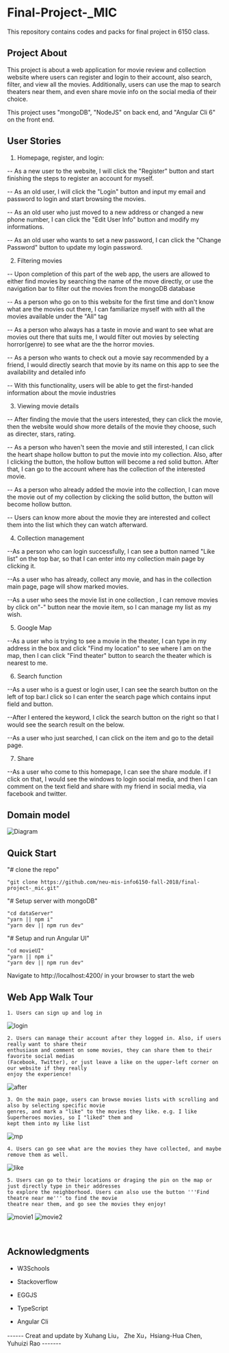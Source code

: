 Final-Project-_MIC
=========

This repository contains codes and packs for final project in 6150 class.

## Project About

This project is about a web application for movie review and collection website where users can register and login to their account, also search, filter, and view all the movies. Additionally, users can use the map to search theaters near them, and even share movie info on the social media of their choice.

This project uses "mongoDB", "NodeJS" on back end, and "Angular Cli 6" on the front end.


## User Stories
1. Homepage, register, and login:

-- As a new user to the website, I will click the "Register" button and start finishing the steps to register an account for myself.

-- As an old user, I will click the "Login" button and input my email and password to login and start browsing the movies.

-- As an old user who just moved to a new address or changed a new phone number, I can click the "Edit User Info" button and modify my informations.

-- As an old user who wants to set a new password, I can click the "Change Password" button to update my login password.

2. Filtering movies

-- Upon completion of this part of the web app, the users are allowed to either find movies by searching the name of the move directly, or use the navigation bar to filter out the movies from the mongoDB database

-- As a person who go on to this website for the first time and don't know what are the movies out there, I can familiarize myself with with all the movies available under the "All" tag

-- As a person who always has a taste in movie and want to see what are movies out there that suits me, I would filter out movies by selecting horror(genre) to see what are the the horror movies.

-- As a person who wants to check out a movie say recommended by a friend, I would directly search that movie by its name on this app to see the availability and detailed info

-- With this functionality, users will be able to get the first-handed information about the movie industries

3. Viewing movie details

-- After finding the movie that the users interested, they can click the movie, then the website would show more details of the movie they choose, such as directer, stars, rating.

-- As a person who haven't seen the movie and still interested, I can click the heart shape hollow button to put the movie into my collection. Also, after I clicking the button, the hollow button will become a red solid button. After that, I can go to the account where has the collection of the interested movie.

-- As a person who already added the movie into the collection, I can move the movie out of my collection by clicking the solid button, the button will become hollow button. 

-- Users can know more about the movie they are interested and collect them into the list which they can watch afterward.

4. Collection management

--As a person who can login successfully, I can see a button named "Like list" on the top bar, so that I can enter into my collection main page by clicking it.

--As a user who has already, collect any movie, and has in the collection main page, page will show marked movies. 

--As a user who sees the movie list in one collection , I can remove movies by click on"-" button near the movie item, so I can manage my list as my wish.

5. Google Map

--As a user who is trying to see a movie in the theater, I can type in my address in the box and click "Find my location" to see where I am on the map, then I can click "Find theater" button to search the theater which is nearest to me.

6. Search function

--As a user who is a guest or login user, I can see the search button on the left of top bar.I click so I can enter the search page which contains input field and button.

--After I entered the keyword, I click the search button on the right so that I would see the search result on the below.

--As a user who just searched, I can click on the item and go to the detail page.

7. Share 

--As a user who come to this homepage, I can see the share module. if I click on that, I would see the windows to login social media, and then I can comment on the text field and share with my friend in social media, via facebook and twitter.




## Domain model

![Diagram](https://github.com/neu-mis-info6150-fall-2018/final-project-_mic/blob/master/DDD_MIC.svg)


## Quick Start

"# clone the repo"

	"git clone https://github.com/neu-mis-info6150-fall-2018/final-project-_mic.git"
	

"# Setup server with mongoDB"

	"cd dataServer"
	"yarn || npm i"
	"yarn dev || npm run dev"

"# Setup and run Angular UI"

	"cd movieUI"
	"yarn || npm i"
	"yarn dev || npm run dev"


Navigate to http://localhost:4200/ in your browser to start the web


## Web App Walk Tour


	1. Users can sign up and log in
	
	
![login](https://raw.githubusercontent.com/xuzhe0205/MovieWorld/master/assets/login.png)

	2. Users can manage their account after they logged in. Also, if users really want to share their 
	enthusiasm and comment on some movies, they can share them to their favorite social medias 
	(Facebook, Twitter), or just leave a like on the upper-left corner on our website if they really 
	enjoy the experience!

![after](https://raw.githubusercontent.com/xuzhe0205/MovieWorld/master/assets/after.png)
	

	3. On the main page, users can browse movies lists with scrolling and also by selecting specific movie 
	genres, and mark a "like" to the movies they like. e.g. I like Superheroes movies, so I "liked" them and 
	kept them into my like list
	
![mp](https://raw.githubusercontent.com/xuzhe0205/MovieWorld/master/assets/mp.png)

	4. Users can go see what are the movies they have collected, and maybe remove them as well.

![like](https://raw.githubusercontent.com/xuzhe0205/MovieWorld/master/assets/like.png)


	5. Users can go to their locations or draging the pin on the map or just directly type in their addresses 
	to explore the neighborhood. Users can also use the button '''Find theatre near me''' to find the movie 
	theatre near them, and go see the movies they enjoy!
	
![movie1](https://raw.githubusercontent.com/xuzhe0205/MovieWorld/master/assets/movie1.png)
![movie2](https://raw.githubusercontent.com/xuzhe0205/MovieWorld/master/assets/movie2.png)


<br>



## Acknowledgments

* W3Schools

* Stackoverflow

* EGGJS

* TypeScript

* Angular Cli

------ Creat and update by Xuhang Liu， Zhe Xu，Hsiang-Hua Chen, Yuhuizi Rao -------

